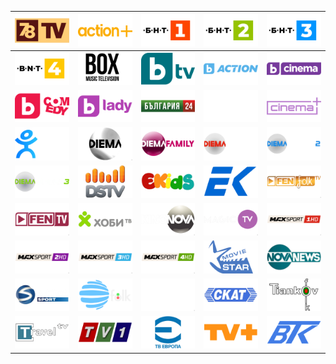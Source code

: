 | ![](https://raw.githubusercontent.com/RevGear/logo/master/Countries/BG/78TV.png) | ![](https://raw.githubusercontent.com/RevGear/logo/master/Countries/BG/ActionPlus.png) | ![](https://raw.githubusercontent.com/RevGear/logo/master/Countries/BG/BNT1.png) | ![](https://raw.githubusercontent.com/RevGear/logo/master/Countries/BG/BNT2.png) | ![](https://raw.githubusercontent.com/RevGear/logo/master/Countries/BG/BNT3.png) | 
|:---:|:---:|:---:|:---:|:---:| 
| ![](https://raw.githubusercontent.com/RevGear/logo/master/Countries/BG/BNT4.png) | ![](https://raw.githubusercontent.com/RevGear/logo/master/Countries/BG/BoxTV.png) | ![](https://raw.githubusercontent.com/RevGear/logo/master/Countries/BG/BTV.png) | ![](https://raw.githubusercontent.com/RevGear/logo/master/Countries/BG/BTVAction.png) | ![](https://raw.githubusercontent.com/RevGear/logo/master/Countries/BG/BTVCinema.png) | 
| ![](https://raw.githubusercontent.com/RevGear/logo/master/Countries/BG/BTVComedy.png) | ![](https://raw.githubusercontent.com/RevGear/logo/master/Countries/BG/BTVLady.png) | ![](https://raw.githubusercontent.com/RevGear/logo/master/Countries/BG/Bulgaria24.png) | ![](https://raw.githubusercontent.com/RevGear/logo/master/Countries/BG/BulgariaOnAir.png) | ![](https://raw.githubusercontent.com/RevGear/logo/master/Countries/BG/CinemaPlus.png) | 
| ![](https://raw.githubusercontent.com/RevGear/logo/master/Countries/BG/CityTV.png) | ![](https://raw.githubusercontent.com/RevGear/logo/master/Countries/BG/Diema.png) | ![](https://raw.githubusercontent.com/RevGear/logo/master/Countries/BG/DiemaFamily.png) | ![](https://raw.githubusercontent.com/RevGear/logo/master/Countries/BG/DiemaSport.png) | ![](https://raw.githubusercontent.com/RevGear/logo/master/Countries/BG/DiemaSport2.png) | 
| ![](https://raw.githubusercontent.com/RevGear/logo/master/Countries/BG/DiemaSport3.png) | ![](https://raw.githubusercontent.com/RevGear/logo/master/Countries/BG/DSTV.png) | ![](https://raw.githubusercontent.com/RevGear/logo/master/Countries/BG/EKids.png) | ![](https://raw.githubusercontent.com/RevGear/logo/master/Countries/BG/Evrokom.png) | ![](https://raw.githubusercontent.com/RevGear/logo/master/Countries/BG/FenFolk.png) | 
| ![](https://raw.githubusercontent.com/RevGear/logo/master/Countries/BG/FenTV.png) | ![](https://raw.githubusercontent.com/RevGear/logo/master/Countries/BG/HobbyTV.png) | ![](https://raw.githubusercontent.com/RevGear/logo/master/Countries/BG/KinoNova.png) | ![](https://raw.githubusercontent.com/RevGear/logo/master/Countries/BG/MagicTV.png) | ![](https://raw.githubusercontent.com/RevGear/logo/master/Countries/BG/MaxSport1.png) | 
| ![](https://raw.githubusercontent.com/RevGear/logo/master/Countries/BG/MaxSport2.png) | ![](https://raw.githubusercontent.com/RevGear/logo/master/Countries/BG/MaxSport3.png) | ![](https://raw.githubusercontent.com/RevGear/logo/master/Countries/BG/MaxSport4.png) | ![](https://raw.githubusercontent.com/RevGear/logo/master/Countries/BG/MovieStar.png) | ![](https://raw.githubusercontent.com/RevGear/logo/master/Countries/BG/NovaNews.png) | 
| ![](https://raw.githubusercontent.com/RevGear/logo/master/Countries/BG/NovaSport.png) | ![](https://raw.githubusercontent.com/RevGear/logo/master/Countries/BG/PlanetaFolk.png) | ![](https://raw.githubusercontent.com/RevGear/logo/master/Countries/BG/Ring.png) | ![](https://raw.githubusercontent.com/RevGear/logo/master/Countries/BG/SKAT.png) | ![](https://raw.githubusercontent.com/RevGear/logo/master/Countries/BG/TiankovFolk.png) | 
| ![](https://raw.githubusercontent.com/RevGear/logo/master/Countries/BG/TravelTV.png) | ![](https://raw.githubusercontent.com/RevGear/logo/master/Countries/BG/TV1.png) | ![](https://raw.githubusercontent.com/RevGear/logo/master/Countries/BG/TVEvropa.png) | ![](https://raw.githubusercontent.com/RevGear/logo/master/Countries/BG/TVPlus.png) | ![](https://raw.githubusercontent.com/RevGear/logo/master/Countries/BG/VTK.png) | 
